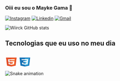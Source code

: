 ### Oiii eu sou o Mayke Gama 👋

[![Instagram](https://img.shields.io/badge/Instagram-E4405F?style=for-the-badge&logo=instagram&logoColor=white)](https://www.instagram.com/maykegama_/)
[![Linkedin](https://img.shields.io/badge/LinkedIn-0077B5?style=for-the-badge&logo=linkedin&logoColor=white)](https://www.linkedin.com/in/maykegama/)
[![Gmail](https://img.shields.io/badge/-Gmail-%23333?style=for-the-badge&logo=gmail&logoColor=white)](mailto:maykegama12@gmail.com)

![Wiirck GitHub stats](https://github-readme-stats.vercel.app/api?username=wiirck&show_icons=true&theme=dracula&count_private=true)

## Tecnologias que eu uso no meu dia


<div style="display: inline_block"><br>
   
  <img align="center" alt="Wiirck-HTML" height="30" width="40" src="https://raw.githubusercontent.com/devicons/devicon/master/icons/html5/html5-original.svg">
  <img align="center" alt="Wiirck-CSS" height="30" width="40" src="https://raw.githubusercontent.com/devicons/devicon/master/icons/css3/css3-original.svg">
 
   
   ![Snake animation](https://github.com/wiirck/wiirck/blob/output/github-contribution-grid-snake.svg)

</div>
